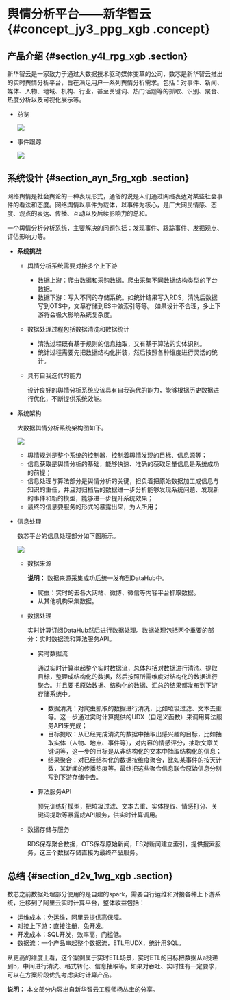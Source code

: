 # 舆情分析平台——新华智云 {#concept_jy3_ppg_xgb .concept}

## 产品介绍 {#section_y4l_rpg_xgb .section}

新华智云是一家致力于通过大数据技术驱动媒体变革的公司，数芯是新华智云推出的实时舆情分析平台，旨在满足用户一系列舆情分析需求。包括：对事件、新闻、媒体、人物、地域、机构、行业，甚至关键词、热门话题等的抓取、识别、聚合、热度分析以及可视化展示等。

-   总览

    ![](http://static-aliyun-doc.oss-cn-hangzhou.aliyuncs.com/assets/img/131824/155114684339605_zh-CN.png)

-   事件跟踪

    ![](http://static-aliyun-doc.oss-cn-hangzhou.aliyuncs.com/assets/img/131824/155114684339606_zh-CN.png)


## 系统设计 {#section_ayn_5rg_xgb .section}

网络舆情是社会舆论的一种表现形式，通俗的说是人们通过网络表达对某些社会事件的看法和态度。网络舆情以事件为载体，以事件为核心，是广大网民情感、态度、观点的表达、传播、互动以及后续影响力的总和。

一个舆情分析分析系统，主要解决的问题包括：发现事件、跟踪事件、发掘观点、评估影响力等。

-   **系统挑战**
    -   舆情分析系统需要对接多个上下游

        -   数据上游：爬虫数据和采购数据。爬虫采集不同数据结构类型的平台数据。
        -   数据下游：写入不同的存储系统。如统计结果写入RDS，清洗后数据写到OTS中，文章存储到ES中做索引等等。
        如果设计不合理，多上下游将会极大影响系统复杂度。

    -   数据处理过程包括数据清洗和数据统计
        -   清洗过程既有基于规则的信息抽取，又有基于算法的实体识别。
        -   统计过程需要先把数据结构化拼装，然后按照各种维度进行灵活的统计。
    -   具有自我迭代的能力

        设计良好的舆情分析系统应该具有自我迭代的能力，能够根据历史数据进行优化，不断提供系统效能。

-   系统架构

    大数据舆情分析系统架构图如下。

    ![](http://static-aliyun-doc.oss-cn-hangzhou.aliyuncs.com/assets/img/131824/155114684339607_zh-CN.png)

    -   舆情规划是整个系统的控制器，控制着舆情发现的目标、信息源等；
    -   信息获取是舆情分析的基础，能够快速、准确的获取足量信息是系统成功的前提；
    -   信息处理与算法部分是舆情分析的关键，担负着把原始数据加工成信息与知识的重任，并且对归档后的数据进一步分析能够发现系统问题、发现新的事件和新的模型，能够进一步提升系统效果；
    -   最终的信息要服务的形式的暴露出来，为人所用；
-   信息处理

    数芯平台的信息处理部分如下图所示。

    ![](http://static-aliyun-doc.oss-cn-hangzhou.aliyuncs.com/assets/img/131824/155114684339608_zh-CN.png)

    -   数据来源

        **说明：** 数据来源采集成功后统一发布到DataHub中。

        -   爬虫：实时的去各大网站、微博、微信等内容平台抓取数据。
        -   从其他机构采集数据。
    -   数据处理

        实时计算订阅DataHub然后进行数据处理。数据处理包括两个重要的部分：实时数据流和算法服务API。

        -   实时数据流

            通过实时计算串起整个实时数据流，总体包括对数据进行清洗、提取目标，整理成结构化的数据，然后按照所需维度对结构化的数据进行聚合。并且要把原始数据、结构化的数据、汇总的结果都发布到下游存储系统中。

            -   数据清洗：对爬虫抓取的数据进行清洗，比如垃圾过滤、文本去重等。这一步通过实时计算提供的UDX（自定义函数）来调用算法服务API来完成；
            -   目标提取：从已经完成清洗的数据中抽取出感兴趣的目标，比如抽取实体（人物、地点、事件等），对内容的情感评分，抽取文章关键词等，这一步的目标是从非结构化的文本中抽取结构化的信息；
            -   结果聚合：对已经结构化的数据按维度聚合，比如某事件的按天计数，某新闻的传播热度等。最终把这些聚合信息联合原始信息分别写到下游存储中去。
        -   算法服务API

            预先训练好模型，把垃圾过滤、文本去重、实体提取、情感打分、关键词提取等暴露成API服务，供实时计算调用。

    -   数据存储与服务

        RDS保存聚合数据，OTS保存原始新闻，ES对新闻建立索引，提供搜索服务，这三个数据存储直接为最终产品服务。


## 总结 {#section_d2v_1wg_xgb .section}

数芯之前数据处理部分使用的是自建的spark，需要自行运维和对接各种上下游系统，迁移到了阿里云实时计算平台，整体收益包括：

-   运维成本：免运维，阿里云提供高保障。
-   对接上下游：直接注册，免开发。
-   开发成本：SQL开发，效率高，门槛低。
-   数据流：一个产品串起整个数据流，ETL用UDX，统计用SQL。

从更高的维度上看，这个案例属于实时ETL场景，实时ETL的目标把数据从a投递到b，中间进行清洗、格式转化、信息抽取等。如果对吞吐、实时性有一定要求，可以在方案阶段优先考虑实时计算产品。

**说明：** 本文部分内容出自新华智云工程师杨丛聿的分享。

